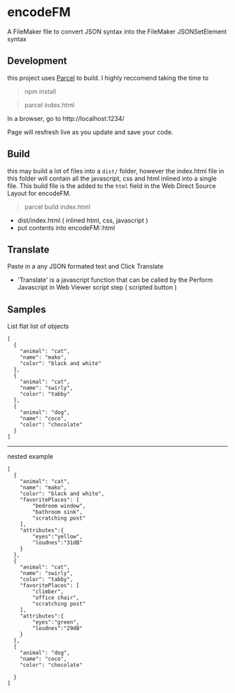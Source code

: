 # encodeFM
A FileMaker file to convert JSON syntax into the FileMaker JSONSetElement syntax

## Development
this project uses [Parcel](https://parceljs.org/getting_started.html) to build. I highly reccomend taking the time to 

> npm install

> parcel index.html

In a browser, go to http://localhost:1234/

Page will resfresh live as you update and save your code.

## Build
this may build a lot of files into a `dist/` folder, however the index.html file in this folder will contain all the javascript, css and html inlined into a single file. This build file is the added to the `html` field in the Web Direct Source Layout for encodeFM.

> parcel build index.html

- dist/index.html ( inlined html, css, javascript )
- put contents into encodeFM::html


## Translate

Paste in a any JSON formated text and Click Translate
- 'Translate' is a javascript function that can be called by the Perform Javascript in Web Viewer script step ( scripted button )


## Samples

List flat list of objects

```
[
  {
    "animal": "cat",
    "name": "mako",
    "color": "black and white"
  },
  {
    "animal": "cat",
    "name": "swirly",
    "color": "tabby"
  },
  {
    "animal": "dog",
    "name": "coco",
    "color": "chocolate"
  }
]
```

---

nested example

```
[
  {
    "animal": "cat",
    "name": "mako",
    "color": "black and white",
    "favoritePlaces": [
        "bedroom window", 
        "bathroom sink", 
        "scratching post"
    ],
    "attributes":{
        "eyes":"yellow",
        "loudnes":"31dB"
    }
  },
  {
    "animal": "cat",
    "name": "swirly",
    "color": "tabby",
    "favoritePlaces": [
        "climber", 
        "office chair", 
        "scratching post"
    ],
    "attributes":{
        "eyes":"green",
        "loudnes":"29dB"
    }
  },
  {
    "animal": "dog",
    "name": "coco",
    "color": "chocolate"

  }
]
```
